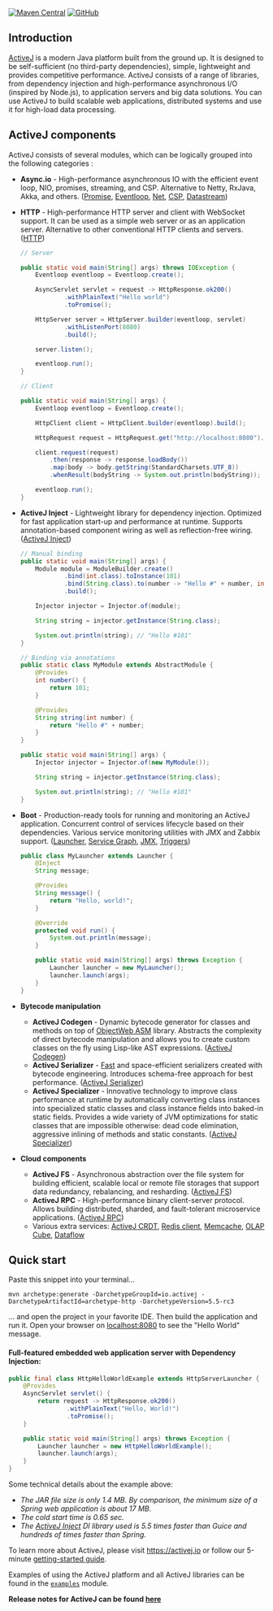 [![Maven Central](https://img.shields.io/maven-central/v/io.activej/activej)](https://mvnrepository.com/artifact/io.activej)
[![GitHub](https://img.shields.io/github/license/activej/activej)](https://github.com/activej/activej/blob/master/LICENSE)

## Introduction

[ActiveJ](https://activej.io) is a modern Java platform built from the ground up.
It is designed to be self-sufficient (no third-party dependencies), simple, lightweight and provides competitive performance.
ActiveJ consists of a range of libraries, from dependency injection and high-performance
asynchronous I/O (inspired by Node.js), to application servers and big data solutions. You can use ActiveJ to build scalable
web applications, distributed systems and use it for high-load data processing.

## ActiveJ components

ActiveJ consists of several modules, which can be logically grouped into the following categories :

* **Async.io** - High-performance asynchronous IO with the efficient event loop, NIO, promises, streaming, and CSP.
  Alternative to Netty, RxJava, Akka, and others. ([Promise](https://activej.io/async-io/promise),
  [Eventloop](https://activej.io/async-io/eventloop), [Net](https://activej.io/async-io/net),
  [CSP](https://activej.io/async-io/csp), [Datastream](https://activej.io/async-io/datastream))
* **HTTP** - High-performance HTTP server and client with WebSocket support. It can be used as a simple web server or as an
  application server. Alternative to other conventional HTTP clients and servers. ([HTTP](https://activej.io/http))

  ```java
  // Server
  
  public static void main(String[] args) throws IOException {
      Eventloop eventloop = Eventloop.create();
  
      AsyncServlet servlet = request -> HttpResponse.ok200()
              .withPlainText("Hello world")
              .toPromise();
  
      HttpServer server = HttpServer.builder(eventloop, servlet)
              .withListenPort(8080)
              .build();
  
      server.listen();
  
      eventloop.run();
  }
  ```

  ```java
  // Client
  
  public static void main(String[] args) {
      Eventloop eventloop = Eventloop.create();
  
      HttpClient client = HttpClient.builder(eventloop).build();
  
      HttpRequest request = HttpRequest.get("http://localhost:8080").build();
  
      client.request(request)
          .then(response -> response.loadBody())
          .map(body -> body.getString(StandardCharsets.UTF_8))
          .whenResult(bodyString -> System.out.println(bodyString));
  
      eventloop.run();
  }
  ```

* **ActiveJ Inject** - Lightweight library for dependency injection. Optimized for fast application start-up and
  performance at runtime. Supports annotation-based component wiring as well as reflection-free
  wiring. ([ActiveJ Inject](https://activej.io/inject))

  ```java
  // Manual binding
  public static void main(String[] args) {
      Module module = ModuleBuilder.create()
              .bind(int.class).toInstance(101)
              .bind(String.class).to(number -> "Hello #" + number, int.class)
              .build();
  
      Injector injector = Injector.of(module);
  
      String string = injector.getInstance(String.class);
  
      System.out.println(string); // "Hello #101"
  }
  ```
  
  ```java
  // Binding via annotations
  public static class MyModule extends AbstractModule {
      @Provides
      int number() {
          return 101;
      }
  
      @Provides
      String string(int number) {
          return "Hello #" + number;
      }
  }
  
  public static void main(String[] args) {
      Injector injector = Injector.of(new MyModule());
  
      String string = injector.getInstance(String.class);
  
      System.out.println(string); // "Hello #101"
  }
  ```

* **Boot** - Production-ready tools for running and monitoring an ActiveJ application. Concurrent control of services lifecycle 
  based on their dependencies. Various service monitoring utilities with JMX and Zabbix support. ([Launcher](https://activej.io/boot/launcher),
  [Service Graph](https://activej.io/boot/servicegraph), [JMX](https://github.com/activej/activej/tree/master/boot-jmx),
  [Triggers](https://github.com/activej/activej/tree/master/boot-triggers))

  ```java
  public class MyLauncher extends Launcher {
      @Inject
      String message;
  
      @Provides
      String message() {
          return "Hello, world!";
      }
  
      @Override
      protected void run() {
          System.out.println(message);
      }
  
      public static void main(String[] args) throws Exception {
          Launcher launcher = new MyLauncher();
          launcher.launch(args);
      }
  }
  ```

* **Bytecode manipulation**
    * **ActiveJ Codegen** - Dynamic bytecode generator for classes and methods on top of [ObjectWeb ASM](https://asm.ow2.io/)
      library. Abstracts the complexity of direct bytecode manipulation and allows you to create custom classes on the fly
      using Lisp-like AST expressions. ([ActiveJ Codegen](https://activej.io/codegen))
    * **ActiveJ Serializer** - [Fast](https://github.com/activej/jvm-serializers) and space-efficient serializers created with bytecode engineering.
      Introduces schema-free approach for best performance. ([ActiveJ Serializer](https://activej.io/serializer))
    * **ActiveJ Specializer** - Innovative technology to improve class performance at runtime by automatically
      converting class instances into specialized static classes and class instance fields into baked-in static
      fields. Provides a wide variety of JVM optimizations for static classes that are impossible otherwise: dead code
      elimination, aggressive inlining of methods and static
      constants. ([ActiveJ Specializer](https://activej.io/specializer))
* **Cloud components**
    * **ActiveJ FS** - Asynchronous abstraction over the file system for building efficient, scalable local or remote file
      storages that support data redundancy, rebalancing, and resharding.
      ([ActiveJ FS](https://activej.io/fs))
    * **ActiveJ RPC** - High-performance binary client-server protocol. Allows building distributed, sharded, and
      fault-tolerant microservice applications. ([ActiveJ RPC](https://activej.io/rpc))
    * Various extra services:
      [ActiveJ CRDT](https://github.com/activej/activej/tree/master/extra/cloud-crdt),
      [Redis client](https://github.com/activej/activej/tree/master/extra/cloud-redis),
      [Memcache](https://github.com/activej/activej/tree/master/extra/cloud-memcache),
      [OLAP Cube](https://github.com/activej/activej/tree/master/extra/cloud-lsmt-cube),
      [Dataflow](https://github.com/activej/activej/tree/master/extra/cloud-dataflow)

## Quick start

Paste this snippet into your terminal...

```
mvn archetype:generate -DarchetypeGroupId=io.activej -DarchetypeArtifactId=archetype-http -DarchetypeVersion=5.5-rc3
```

... and open the project in your favorite IDE. Then build the application and run it. Open your browser
on [localhost:8080](http://localhost:8080)
to see the "Hello World" message.

#### Full-featured embedded web application server with Dependency Injection:

```java
public final class HttpHelloWorldExample extends HttpServerLauncher {
    @Provides
    AsyncServlet servlet() {
        return request -> HttpResponse.ok200()
                .withPlainText("Hello, World!")
                .toPromise();
    }

    public static void main(String[] args) throws Exception {
        Launcher launcher = new HttpHelloWorldExample();
        launcher.launch(args);
    }
}
```

Some technical details about the example above:

- *The JAR file size is only 1.4 MB. By comparison, the minimum size of a Spring web application is about 17 MB*.
- *The cold start time is 0.65 sec.*
- *The [ActiveJ Inject](https://activej.io/inject) DI library used is 5.5 times faster than Guice and hundreds
  of times faster than Spring.*

To learn more about ActiveJ, please visit https://activej.io or follow our
5-minute [getting-started guide](https://activej.io/tutorials/getting-started).

Examples of using the ActiveJ platform and all ActiveJ libraries can be found
in the [`examples`](https://github.com/activej/activej/tree/master/examples) module.

**Release notes for ActiveJ can be found [here](https://activej.io/blog)**